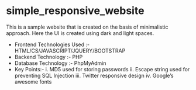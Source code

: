 # simple_responsive_website
This is a sample website that is created on the basis of minimalistic approach. Here the UI is created using dark and light spaces.  

* Frontend Technologies Used :- HTML/CS/JAVASCRIPT/JQUERY/BOOTSTRAP
* Backend Technology :- PHP
* Database Technology :- PhpMyAdmin
* Key Points:-           i. MD5 used for storing passwords
                                ii. Escape string used for preventing SQL Injection
                               iii. Twitter responsive design
                               iv. Google’s awesome fonts  
